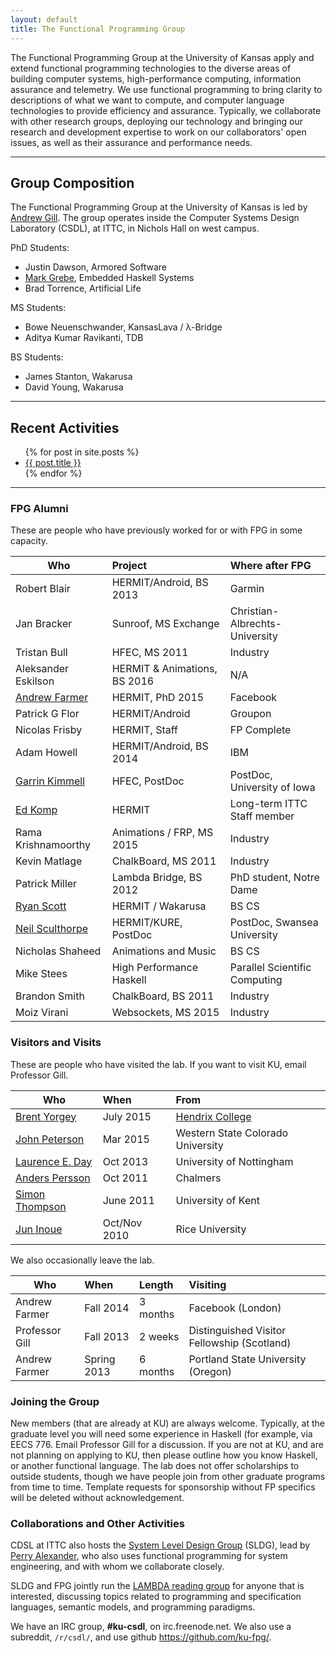 ```yaml
---
layout: default
title: The Functional Programming Group
---
```


The Functional Programming Group at the University of Kansas apply and extend
functional programming technologies to the diverse areas of building
computer systems, high-performance computing, information assurance and
telemetry. We use functional programming to bring clarity to
descriptions of what we want to compute, and computer language
technologies to provide efficiency and assurance. Typically, we
collaborate with other research groups, deploying our technology and
bringing our research and development expertise to work on our
collaborators' open issues, as well as their assurance and performance
needs.

------------------------------------------------------------------------

## Group Composition

The Functional Programming Group at the University of Kansas
is led by [Andrew Gill](/people/andygill).
The group operates inside the Computer Systems Design Laboratory (CSDL), at
ITTC, in Nichols Hall on west campus. 
 
PhD Students:

 * Justin Dawson, Armored Software
 * [Mark Grebe](/people/markgrebe), Embedded Haskell Systems
 * Brad Torrence, Artificial Life
 
MS Students:

 * Bowe Neuenschwander, KansasLava / &lambda;-Bridge 
 * Aditya Kumar Ravikanti, TDB

BS Students:

 * James Stanton, Wakarusa
 * David Young, Wakarusa

------------------------------------------------------------------------

## Recent Activities

<ul>
  {% for post in site.posts %}
    <li>
      <a href="{{ post.url }}">{{ post.title }}</a>
    </li>
  {% endfor %}
</ul>

------------------------------------------------------------------------

### FPG Alumni

These are people who have previously worked for or with FPG in some capacity.

Who                                                 | Project                  | Where after FPG
----------------------------------------------------|:-------------------------|:---------------
Robert Blair                                        | HERMIT/Android, BS 2013  | Garmin
Jan Bracker                                         | Sunroof, MS Exchange     | Christian-Albrechts-University
Tristan Bull                                        | HFEC, MS 2011            | Industry
Aleksander Eskilson                                 | HERMIT & Animations, BS 2016 | N/A 
[Andrew Farmer](/people/andrewfarmer)               | HERMIT, PhD 2015         | Facebook
Patrick G Flor                                      | HERMIT/Android           | Groupon
Nicolas Frisby                                      | HERMIT, Staff            | FP Complete
Adam Howell                                         | HERMIT/Android, BS 2014  | IBM
[Garrin Kimmell](http://www.ittc.ku.edu/~kimmell/)  | HFEC, PostDoc            | PostDoc, University of Iowa
[Ed Komp](http://www.ittc.ku.edu/view_contact.phtml?id=28) | HERMIT            | Long-term ITTC Staff member
Rama Krishnamoorthy                                 | Animations / FRP, MS 2015 | Industry
Kevin Matlage                                       | ChalkBoard, MS 2011      | Industry
Patrick Miller                                      | Lambda Bridge, BS 2012   | PhD student, Notre Dame
[Ryan Scott](/people/ryanscott)                     | HERMIT / Wakarusa        | BS CS
[Neil Sculthorpe](http://www.cs.swan.ac.uk/~csnas/) | HERMIT/KURE, PostDoc     | PostDoc, Swansea University
Nicholas Shaheed                                    | Animations and Music     | BS CS
Mike Stees					                        | High Performance Haskell | Parallel Scientific Computing 
Brandon Smith                                       | ChalkBoard, BS 2011      | Industry
Moiz Virani                                         | Websockets, MS 2015      | Industry

### Visitors and Visits

These are people who have visited the lab.
If you want to visit KU, email Professor Gill.

Who                                                                    | When          | From
------------------------------------------------------------           |:--------------|:-----------
[Brent Yorgey](http://dept.cs.williams.edu/~byorgey/)                  | July 2015     | [Hendrix College](http://ozark.hendrix.edu/)
[John Peterson](http://www.western.edu/people/john-c-peterson)         | Mar 2015      | Western State Colorado University
[Laurence E. Day](http://www.cs.nott.ac.uk/~led/)                      | Oct 2013      | University of Nottingham
[Anders Persson](http://www.chalmers.se/cse/EN/people/persson-anders)  | Oct 2011      | Chalmers
[Simon Thompson](http://www.cs.kent.ac.uk/people/staff/sjt/)           | June 2011     |  University of Kent
[Jun Inoue](http://www.owlnet.rice.edu/~ji2)                           | Oct/Nov 2010  | Rice University

We also occasionally leave the lab.

Who            | When           | Length   | Visiting
---------------|:---------------|:---------|:-----------
Andrew Farmer  | Fall 2014      | 3 months | Facebook (London)
Professor Gill | Fall 2013      | 2 weeks  | Distinguished Visitor Fellowship (Scotland)
Andrew Farmer  | Spring 2013    | 6 months | Portland State University (Oregon)

### Joining the Group

New members (that are already at KU) are always welcome. Typically, at
the graduate level you will need some experience in Haskell (for
example, via EECS 776.  Email Professor Gill for a discussion.
If you are not at KU, and are not planning on applying to KU,
then please outline how you know Haskell, or another functional
language. The lab does not offer scholarships to outside students,
though we have people join from other graduate programs from
time to time. Template requests for sponsorship without FP specifics
will be deleted without acknowledgement.

### Collaborations and Other Activities

CDSL at ITTC also hosts the [System Level Design
Group](https://wiki.ittc.ku.edu/sldg_wiki/index.php/Main_Page) (SLDG),
lead by [Perry Alexander](http://www.ittc.ku.edu/~alex/), who also uses
functional programming for system engineering, and with whom we
collaborate closely.


SLDG and FPG jointly run the [LAMBDA reading
group](https://wiki.ittc.ku.edu/lambda/Main_Page) for anyone that is
interested, discussing topics related to programming and specification
languages, semantic models, and programming paradigms.

We have an IRC group, **#ku-csdl**, on irc.freenode.net.
We also use a subreddit, <code>/r/csdl/</code>,
and use github <https://github.com/ku-fpg/>.


